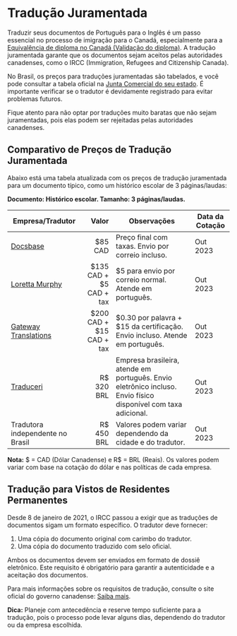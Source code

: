 # Tradução Juramentada

Traduzir seus documentos de Português para o Inglês é um passo essencial no processo de imigração para o Canadá, especialmente para a [Equivalência de diploma no Canadá (Validação do diploma)](https://github.com/ti-no-canada/Geral/blob/master/equivalencia-de-diploma.md). A tradução juramentada garante que os documentos sejam aceitos pelas autoridades canadenses, como o IRCC (Immigration, Refugees and Citizenship Canada).

No Brasil, os preços para traduções juramentadas são tabelados, e você pode consultar a tabela oficial na [Junta Comercial do seu estado](https://www.gov.br/mre/pt-br/consulado-hartford/tradutores-juramentados-no-brasil/lista-de-tradutores-juramentados-por-estado). É importante verificar se o tradutor é devidamente registrado para evitar problemas futuros.

Fique atento para não optar por traduções muito baratas que não sejam juramentadas, pois elas podem ser rejeitadas pelas autoridades canadenses.

## Comparativo de Preços de Tradução Juramentada

Abaixo está uma tabela atualizada com os preços de tradução juramentada para um documento típico, como um histórico escolar de 3 páginas/laudas:

**Documento: Histórico escolar. Tamanho: 3 páginas/laudas.**

| Empresa/Tradutor | Valor | Observações | Data da Cotação |
|-------------------|-------:|-------------|-----------------|
| [Docsbase](https://www.docsbase.ca) | $85 CAD | Preço final com taxas. Envio por correio incluso. | Out 2023 |
| [Loretta Murphy](https://lorettamurphytranslations.com) | $135 CAD + $5 CAD + tax | $5 para envio por correio normal. Atende em português. | Out 2023 |
| [Gateway Translations](https://www.gatewaytranslations.ca/) | $200 CAD + $15 CAD + tax | $0.30 por palavra + $15 da certificação. Envio incluso. Atende em português. | Out 2023 |
| [Traduceri](https://traduceri.com.br/) | R$ 320 BRL | Empresa brasileira, atende em português. Envio eletrônico incluso. Envio físico disponível com taxa adicional. | Out 2023 |
| Tradutora independente no Brasil | R$ 450 BRL | Valores podem variar dependendo da cidade e do tradutor. | Out 2023 |

**Nota:** $ = CAD (Dólar Canadense) e R$ = BRL (Reais). Os valores podem variar com base na cotação do dólar e nas políticas de cada empresa.

## Tradução para Vistos de Residentes Permanentes

Desde 8 de janeiro de 2021, o IRCC passou a exigir que as traduções de documentos sigam um formato específico. O tradutor deve fornecer:

1. Uma cópia do documento original com carimbo do tradutor.
2. Uma cópia do documento traduzido com selo oficial.

Ambos os documentos devem ser enviados em formato de dossiê eletrônico. Este requisito é obrigatório para garantir a autenticidade e a aceitação dos documentos.

Para mais informações sobre os requisitos de tradução, consulte o site oficial do governo canadense: [Saiba mais](https://www.canada.ca/en/immigration-refugees-citizenship/corporate/publications-manuals/operational-bulletins-manuals/refugee-protection/removal-risk-assessment/translation.html).

**Dica:** Planeje com antecedência e reserve tempo suficiente para a tradução, pois o processo pode levar alguns dias, dependendo do tradutor ou da empresa escolhida.
